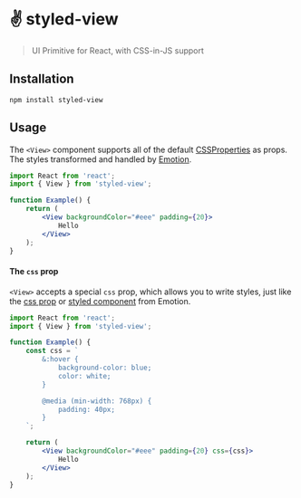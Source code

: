 # ✌️ styled-view

> UI Primitive for React, with CSS-in-JS support

## Installation

```
npm install styled-view
```

## Usage

The `<View>` component supports all of the default [CSSProperties](https://github.com/ItsJonQ/is-style-prop-valid/blob/master/src/CSSProperty.js#L47) as props. The styles transformed and handled by [Emotion](https://emotion.sh/docs/introduction).

```jsx
import React from 'react';
import { View } from 'styled-view';

function Example() {
	return (
		<View backgroundColor="#eee" padding={20}>
			Hello
		</View>
	);
}
```

#### The `css` prop

`<View>` accepts a special `css` prop, which allows you to write styles, just like the [css prop](https://emotion.sh/docs/css-prop#string-styles) or [styled component](https://emotion.sh/docs/styled#styling-elements-and-components) from Emotion.

```jsx
import React from 'react';
import { View } from 'styled-view';

function Example() {
	const css = `
        &:hover {
            background-color: blue;
            color: white;
        }

        @media (min-width: 768px) {
            padding: 40px;
        }
    `;

	return (
		<View backgroundColor="#eee" padding={20} css={css}>
			Hello
		</View>
	);
}
```
